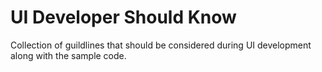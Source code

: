 # UI Developer Should Know

Collection of guildlines that should be considered during UI development along with the sample code.
